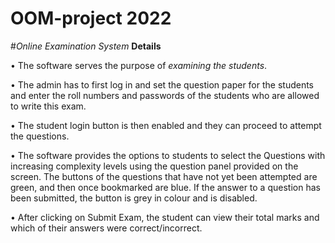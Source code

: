 # OOM-project 2022
#_Online Examination System_
**Details** 

• The software serves the purpose of _examining the students_.

• The admin has to first log in and set the question paper for the students and enter the roll numbers and passwords of the students who are allowed to write this exam.

• The student login button is then enabled and they can proceed to attempt the questions.

• The software provides the options to students to select the Questions with increasing complexity levels using the question panel provided on the screen. The buttons of the questions that have not yet been attempted are green, and then once bookmarked are blue. If the answer to a question has been submitted, the button is grey in colour and is disabled.

• After clicking on Submit Exam, the student can view their total marks and which of their answers were correct/incorrect.
